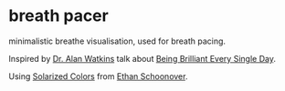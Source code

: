 # breath pacer
minimalistic breathe visualisation, used for breath pacing.

Inspired by <a href="http://www.complete-coherence.com">Dr. Alan Watkins</a> talk about <a href="https://www.youtube.com/watch?v=q06YIWCR2Js">Being Brilliant Every Single Day</a>.

Using <a href="http://ethanschoonover.com/solarized">Solarized Colors</a> from <a href="http://ethanschoonover.com">Ethan Schoonover</a>.

